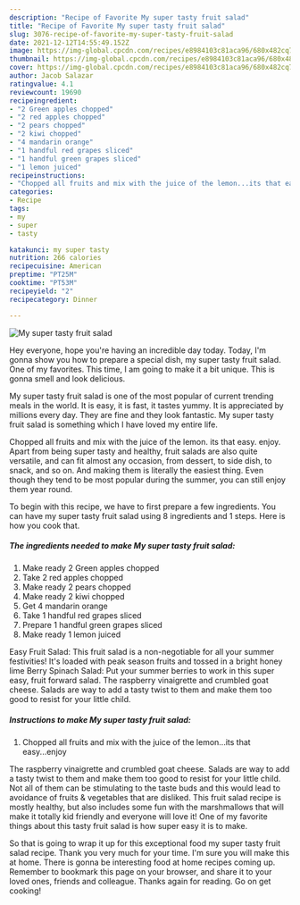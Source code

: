 ```yaml
---
description: "Recipe of Favorite My super tasty fruit salad"
title: "Recipe of Favorite My super tasty fruit salad"
slug: 3076-recipe-of-favorite-my-super-tasty-fruit-salad
date: 2021-12-12T14:55:49.152Z
image: https://img-global.cpcdn.com/recipes/e8984103c81aca96/680x482cq70/my-super-tasty-fruit-salad-recipe-main-photo.jpg
thumbnail: https://img-global.cpcdn.com/recipes/e8984103c81aca96/680x482cq70/my-super-tasty-fruit-salad-recipe-main-photo.jpg
cover: https://img-global.cpcdn.com/recipes/e8984103c81aca96/680x482cq70/my-super-tasty-fruit-salad-recipe-main-photo.jpg
author: Jacob Salazar
ratingvalue: 4.1
reviewcount: 19690
recipeingredient:
- "2 Green apples chopped"
- "2 red apples chopped"
- "2 pears chopped"
- "2 kiwi chopped"
- "4 mandarin orange"
- "1 handful red grapes sliced"
- "1 handful green grapes sliced"
- "1 lemon juiced"
recipeinstructions:
- "Chopped all fruits and mix with the juice of the lemon...its that easy...enjoy"
categories:
- Recipe
tags:
- my
- super
- tasty

katakunci: my super tasty 
nutrition: 266 calories
recipecuisine: American
preptime: "PT25M"
cooktime: "PT53M"
recipeyield: "2"
recipecategory: Dinner

---
```



![My super tasty fruit salad](https://img-global.cpcdn.com/recipes/e8984103c81aca96/680x482cq70/my-super-tasty-fruit-salad-recipe-main-photo.jpg)

Hey everyone, hope you're having an incredible day today. Today, I'm gonna show you how to prepare a special dish, my super tasty fruit salad. One of my favorites. This time, I am going to make it a bit unique. This is gonna smell and look delicious.

My super tasty fruit salad is one of the most popular of current trending meals in the world. It is easy, it is fast, it tastes yummy. It is appreciated by millions every day. They are fine and they look fantastic. My super tasty fruit salad is something which I have loved my entire life.

Chopped all fruits and mix with the juice of the lemon. its that easy. enjoy. Apart from being super tasty and healthy, fruit salads are also quite versatile, and can fit almost any occasion, from dessert, to side dish, to snack, and so on. And making them is literally the easiest thing. Even though they tend to be most popular during the summer, you can still enjoy them year round.


To begin with this recipe, we have to first prepare a few ingredients. You can have my super tasty fruit salad using 8 ingredients and 1 steps. Here is how you cook that.

<!--inarticleads1-->

##### The ingredients needed to make My super tasty fruit salad:

1. Make ready 2 Green apples chopped
1. Take 2 red apples chopped
1. Make ready 2 pears chopped
1. Make ready 2 kiwi chopped
1. Get 4 mandarin orange
1. Take 1 handful red grapes sliced
1. Prepare 1 handful green grapes sliced
1. Make ready 1 lemon juiced


Easy Fruit Salad: This fruit salad is a non-negotiable for all your summer festivities! It&#39;s loaded with peak season fruits and tossed in a bright honey lime Berry Spinach Salad: Put your summer berries to work in this super easy, fruit forward salad. The raspberry vinaigrette and crumbled goat cheese. Salads are way to add a tasty twist to them and make them too good to resist for your little child. 

<!--inarticleads2-->

##### Instructions to make My super tasty fruit salad:

1. Chopped all fruits and mix with the juice of the lemon...its that easy...enjoy


The raspberry vinaigrette and crumbled goat cheese. Salads are way to add a tasty twist to them and make them too good to resist for your little child. Not all of them can be stimulating to the taste buds and this would lead to avoidance of fruits &amp; vegetables that are disliked. This fruit salad recipe is mostly healthy, but also includes some fun with the marshmallows that will make it totally kid friendly and everyone will love it! One of my favorite things about this tasty fruit salad is how super easy it is to make. 

So that is going to wrap it up for this exceptional food my super tasty fruit salad recipe. Thank you very much for your time. I'm sure you will make this at home. There is gonna be interesting food at home recipes coming up. Remember to bookmark this page on your browser, and share it to your loved ones, friends and colleague. Thanks again for reading. Go on get cooking!
